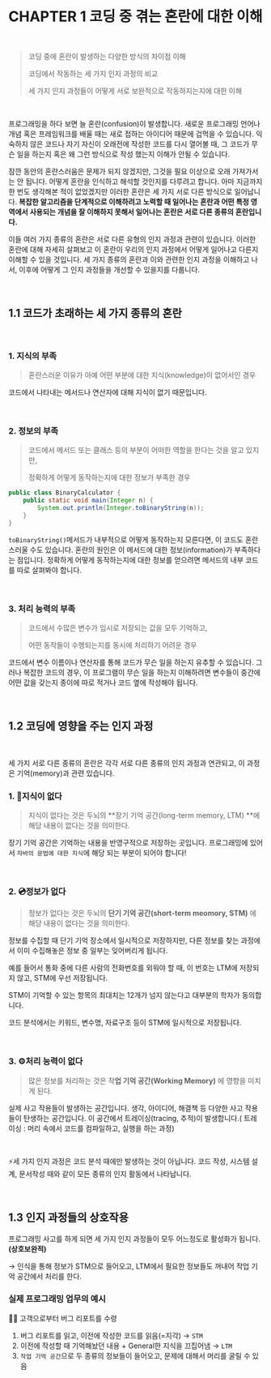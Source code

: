 # CHAPTER 1 코딩 중 겪는 혼란에 대한 이해

<br>

> 코딩 중에 혼란이 발생하는 다양한 방식의 차이점 이해
>
> 코딩에서 작동하는 세 가지  인지 과정의 비교
>
> 세 가지 인지 과정들이 어떻게 서로 보완적으로 작동하지는지에 대한 이해

<br>

프로그래밍을 하다 보면 늘 혼란(confusion)이 발생합니다. 새로운 프로그래밍 언어나 개념 혹은 프레임워크를 배울 때는 새로 접하는 아이디어 때문에 겁먹을 수 있습니다. 익숙하지 않은 코드나 자기 자신이 오래전에 작성한 코드를 다시 열어볼 때, 그 코드가 무슨 일을 하는지 혹은 왜 그런 방식으로 작성 했는지 이해가 안될 수 있습니다.

잠깐 동안의 혼란스러움은 문제가 되지 않겠지만, 그것을 필요 이상으로 오래 가져가서는 안 됩니다. 어떻게 혼란을 인식하고 해석할 것인지를 다루려고 합니다. 아마 지금까지 한 번도 생각해본 적이 없었겠지만 이러한 혼란은 세 가지 서로 다른 방식으로 일어납니다. **복잡한 알고리즘을 단계적으로 이해하려고 노력할 때 일어나는 혼란과 어떤 특정 영역에서 사용되는 개념을 잘 이해하지 못해서 일어나는 혼란은 서로 다른 종류의 혼란입니다.**

이들 여러 가지 종류의 혼란은 서로 다른 유형의 인지 과정과 관련이 있습니다.  이러한 혼란에 대해 자세히 살펴보고 이 혼란이 우리의 인지 과정에서 어떻게 일어나고 다른지 이해할 수 있을 것입니다. 세 가지 종류의 혼란과 이와 관련한 인지 과정을 이해하고 나서, 이후에 어떻게 그 인지 과정들을 개선할 수 있을지를 다룹니다.

<br>

## 1.1 코드가 초래하는 세 가지 종류의 혼란

<br>

### 1. 지식의 부족

>  혼란스러운 이유가 아예 어떤 부분에 대한 지식(knowledge)이 없어서인 경우

코드에서 나타내는 메서드나 연산자에 대해 지식이 없기 때문입니다.

<br>

### 2. 정보의 부족

>  코드에서 메서드 또는 클래스 등의 부분이 어떠한 역할을 한다는 것을 알고 있지만, 
>
>  정확하게 어떻게 동작하는지에 대한 정보가 부족한 경우 

~~~java
public class BinaryCalculator {
	public static void main(Integer n) {
        System.out.println(Integer.toBinaryString(n));
    }
}
~~~

`toBinaryString()`메서드가 내부적으로 어떻게 동작하는지 모른다면, 이 코드도 혼란스러울 수도 있습니다. 혼란의 원인은 이 메서드에 대한 정보(information)가 부족하다는 점입니다. 정확하게 어떻게 동작하는지에 대한 정보를 얻으려면 메서드의 내부 코드를 따로 살펴봐야 합니다.

<br>

### 3. 처리 능력의 부족

> 코드에서 수많은 변수가 임시로 저장되는 값을 모두 기억하고, 
>
> 어떤 동작들이 수행되는지를 동시에 처리하기 어려운 경우

코드에서 변수 이름이나 연산자를 통해 코드가 무슨 일을 하는지 유추할 수 있습니다. 그러나 복잡한 코드의 경우, 이 프로그램이 무슨 일을 하는지 이해하려면 변수들이 중간에 어떤 값을 갖는지 종이에 따로 적거나 코드 옆에 작성해야 됩니다.

<br>

## 1.2 코딩에 영향을 주는 인지 과정

<br>

세 가지 서로 다른 종류의 혼란은 각각 서로 다른 종류의 인지 과정과 연관되고, 이 과정은 기억(memory)과 관련 있습니다.

### 1. 🧠지식이 없다

> 지식이 없다는 것은 두뇌의 **장기 기억 공간(long-term memory, LTM) **에 해당 내용이 없다는 것을 의미한다.

장기 기억 공간은 기억하는 내용을 반영구적으로 저장하는 곳입니다. 프로그래밍에 있어서 `자바의 문법에 대한 지식`에 해당 되는 부분이 되어야 합니다!

<br>

### 2. 💿정보가 없다

> 정보가 없다는 것은 두뇌의 **단기 기억 공간(short-term meomory, STM)** 에 해당 내용이 없다는 것을 의미한다.

정보를 수집할 때 단기 기억 장소에서 일시적으로 저장하지만, 다른 정보를 찾는 과정에서 이미 수집해놓은 정보 중 일부는 잊어버리게 됩니다. 

예를 들어서 통화 중에 다른 사람의 전화번호를 외워야 할 때, 이 번호는 LTM에 저장되지 않고, STM에 우선 저장됩니다. 

STM이 기억할 수 있는 항목의 최대치는 12개가 넘지 않는다고 대부분의 학자가 동의합니다.

코드 분석에서는 키워드, 변수명, 자료구조 등이 STM에 일시적으로 저장됩니다.

<br>

### 3. ⚙️처리 능력이 없다

> 많은 정보를 처리하는 것은 작**업 기억 공간(Working Memory)** 에 영향을 미치게 된다.

실제 사고 작용들이 발생하는 공간입니다. 생각, 아이디어, 해결책 등 다양한 사고 작용들이 탄생하는 공간입니다. 이 공간에서 트레이싱(tracing, 추적)이 발생합니다.( 트레이싱 : 머리 속에서 코드를 컴파일하고, 실행을 하는 과정)

<br>

⚡세 가지 인지 과정은 코드 분석 때에만 발생하는 것이 아닙니다. 코드 작성, 시스템 설계, 문서작성 때와 같이 모든 종류의 인지 활동에서 나타납니다.

<br>

## 1.3 인지 과정들의 상호작용

프로그래밍 사고를 하게 되면 세 가지 인지 과정들이 모두 어느정도로 활성화가 됩니다.**(상호보완적)** 

→ 인식을 통해 정보가 STM으로 들어오고, LTM에서 필요한 정보들도 꺼내어 작업 기억 공간에서 처리를 한다.



### 실제 프로그래밍 업무의 예시

👨‍💼 고객으로부터 버그 리포트를 수령

1. 버그 리포트를 읽고, 이전에 작성한 코드를 읽음(=지각) → `STM`
2. 이전에 작성할 때 기억해놨던 내용 + General한 지식을 끄집어냄 → `LTM`
3. `작업 기억 공간`으로 두 종류의 정보들이 들어오고, 문제에 대해서 머리를 굴릴 수 있음



